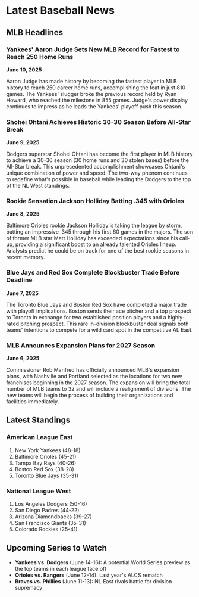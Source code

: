 # Latest Baseball News

## MLB Headlines

### Yankees' Aaron Judge Sets New MLB Record for Fastest to Reach 250 Home Runs
**June 10, 2025**

Aaron Judge has made history by becoming the fastest player in MLB history to reach 250 career home runs, accomplishing the feat in just 810 games. The Yankees' slugger broke the previous record held by Ryan Howard, who reached the milestone in 855 games. Judge's power display continues to impress as he leads the Yankees' playoff push this season.

### Shohei Ohtani Achieves Historic 30-30 Season Before All-Star Break
**June 9, 2025**

Dodgers superstar Shohei Ohtani has become the first player in MLB history to achieve a 30-30 season (30 home runs and 30 stolen bases) before the All-Star break. This unprecedented accomplishment showcases Ohtani's unique combination of power and speed. The two-way phenom continues to redefine what's possible in baseball while leading the Dodgers to the top of the NL West standings.

### Rookie Sensation Jackson Holliday Batting .345 with Orioles
**June 8, 2025**

Baltimore Orioles rookie Jackson Holliday is taking the league by storm, batting an impressive .345 through his first 60 games in the majors. The son of former MLB star Matt Holliday has exceeded expectations since his call-up, providing a significant boost to an already talented Orioles lineup. Analysts predict he could be on track for one of the best rookie seasons in recent memory.

### Blue Jays and Red Sox Complete Blockbuster Trade Before Deadline
**June 7, 2025**

The Toronto Blue Jays and Boston Red Sox have completed a major trade with playoff implications. Boston sends their ace pitcher and a top prospect to Toronto in exchange for two established position players and a highly-rated pitching prospect. This rare in-division blockbuster deal signals both teams' intentions to compete for a wild card spot in the competitive AL East.

### MLB Announces Expansion Plans for 2027 Season
**June 6, 2025**

Commissioner Rob Manfred has officially announced MLB's expansion plans, with Nashville and Portland selected as the locations for two new franchises beginning in the 2027 season. The expansion will bring the total number of MLB teams to 32 and will include a realignment of divisions. The new teams will begin the process of building their organizations and facilities immediately.

## Latest Standings

### American League East
1. New York Yankees (48-18)
2. Baltimore Orioles (45-21)
3. Tampa Bay Rays (40-26)
4. Boston Red Sox (38-28)
5. Toronto Blue Jays (35-31)

### National League West
1. Los Angeles Dodgers (50-16)
2. San Diego Padres (44-22)
3. Arizona Diamondbacks (39-27)
4. San Francisco Giants (35-31)
5. Colorado Rockies (25-41)

## Upcoming Series to Watch

- **Yankees vs. Dodgers** (June 14-16): A potential World Series preview as the top teams in each league face off
- **Orioles vs. Rangers** (June 12-14): Last year's ALCS rematch
- **Braves vs. Phillies** (June 11-13): NL East rivals battle for division supremacy
